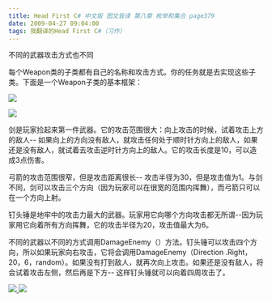 ```yaml
---
title: Head First C# 中文版 图文皆译 第八章 枚举和集合 page379
date: 2009-04-27 09:04:00
tags: 我翻译的Head First C#（习作）
---
```

不同的武器攻击方式也不同

  

每个Weapon类的子类都有自己的名称和攻击方式。你的任务就是去实现这些子类。下面是一个Weapon子类的基本框架：

  

![](https://p-blog.csdn.net/images/p_blog_csdn_net/cuipengfei1/EntryImages/20090427/2009-04-27_08-34-49.jpg)

![](https://p-blog.csdn.net/images/p_blog_csdn_net/cuipengfei1/EntryImages/20090427/2009-04-27_09-01-49.jpg)

剑是玩家捡起来第一件武器。它的攻击范围很大：向上攻击的时候，试着攻击上方的敌人--
如果向上的方向没有敌人，就攻击任何处于顺时针方向上的敌人，如果还是没有敌人，就试着去攻击逆时针方向上的敌人。它的攻击长度是10，可以造成3点伤害。

  

弓箭的攻击范围很窄，但是攻击距离很长--
攻击半径为30，但是攻击值为1。与剑不同，剑可以攻击三个方向（因为玩家可以在很宽的范围内挥舞），而弓箭只可以在一个方向上射。

  

钉头锤是地牢中的攻击力最大的武器。玩家用它向哪个方向攻击都无所谓--因为玩家用它向着所有方向挥舞，它的攻击半径为20，攻击值最大为6。

  

不同的武器以不同的方式调用DamageEnemy（）方法。钉头锤可以攻击四个方向，所以如果玩家向右攻击，它将会调用DamageEnemy（Direction
.Right，20，6，random）。如果没有打到敌人，就再次向上攻击。如果还是没有敌人，将会试着攻击左侧，然后再是下方--
这样钉头锤就可以向着四周攻击了。



[ ![](https://profile.csdnimg.cn/5/2/5/3_cuipengfei1)
![](https://g.csdnimg.cn/static/user-reg-year/1x/11.png)
](https://blog.csdn.net/cuipengfei1)





